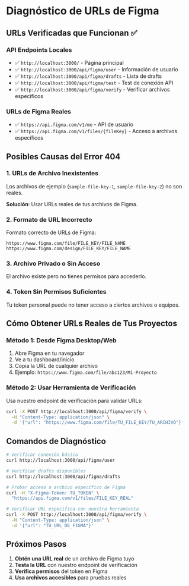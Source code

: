 # Diagnóstico de URLs de Figma

## URLs Verificadas que Funcionan ✅

### API Endpoints Locales

- ✅ `http://localhost:3000/` - Página principal
- ✅ `http://localhost:3000/api/figma/user` - Información de usuario
- ✅ `http://localhost:3000/api/figma/drafts` - Lista de drafts
- ✅ `http://localhost:3000/api/figma/test` - Test de conexión API
- ✅ `http://localhost:3000/api/figma/verify` - Verificar archivos específicos

### URLs de Figma Reales

- ✅ `https://api.figma.com/v1/me` - API de usuario
- ✅ `https://api.figma.com/v1/files/{fileKey}` - Acceso a archivos específicos

## Posibles Causas del Error 404

### 1. URLs de Archivo Inexistentes

Los archivos de ejemplo (`sample-file-key-1`, `sample-file-key-2`) no son reales.

**Solución**: Usar URLs reales de tus archivos de Figma.

### 2. Formato de URL Incorrecto

Formato correcto de URLs de Figma:

```
https://www.figma.com/file/FILE_KEY/FILE_NAME
https://www.figma.com/design/FILE_KEY/FILE_NAME
```

### 3. Archivo Privado o Sin Acceso

El archivo existe pero no tienes permisos para accederlo.

### 4. Token Sin Permisos Suficientes

Tu token personal puede no tener acceso a ciertos archivos o equipos.

## Cómo Obtener URLs Reales de Tus Proyectos

### Método 1: Desde Figma Desktop/Web

1. Abre Figma en tu navegador
2. Ve a tu dashboard/inicio
3. Copia la URL de cualquier archivo
4. Ejemplo: `https://www.figma.com/file/abc123/Mi-Proyecto`

### Método 2: Usar Herramienta de Verificación

Usa nuestro endpoint de verificación para validar URLs:

```bash
curl -X POST http://localhost:3000/api/figma/verify \
  -H "Content-Type: application/json" \
  -d '{"url": "https://www.figma.com/file/TU_FILE_KEY/TU_ARCHIVO"}'
```

## Comandos de Diagnóstico

```bash
# Verificar conexión básica
curl http://localhost:3000/api/figma/user

# Verificar drafts disponibles
curl http://localhost:3000/api/figma/drafts

# Probar acceso a archivo específico de Figma
curl -H "X-Figma-Token: TU_TOKEN" \
  "https://api.figma.com/v1/files/FILE_KEY_REAL"

# Verificar URL específica con nuestra herramienta
curl -X POST http://localhost:3000/api/figma/verify \
  -H "Content-Type: application/json" \
  -d '{"url": "TU_URL_DE_FIGMA"}'
```

## Próximos Pasos

1. **Obtén una URL real** de un archivo de Figma tuyo
2. **Testa la URL** con nuestro endpoint de verificación
3. **Verifica permisos** del token en Figma
4. **Usa archivos accesibles** para pruebas reales
